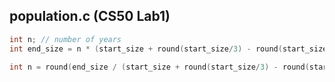 
## population.c (CS50 Lab1)


```c
int n; // number of years
int end_size = n * (start_size + round(start_size/3) - round(start_size/4));

int n = round(end_size / (start_size + round(start_size/3) - round(start_size/4)));

```